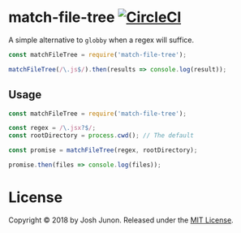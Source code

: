 # match-file-tree [![CircleCI](https://circleci.com/gh/Qix-/match-file-tree.svg?style=svg)](https://circleci.com/gh/Qix-/match-file-tree)

A simple alternative to `globby` when a regex will suffice.

```javascript
const matchFileTree = require('match-file-tree');

matchFileTree(/\.js$/).then(results => console.log(result));
```

## Usage

```javascript
const matchFileTree = require('match-file-tree');

const regex = /\.jsx?$/;
const rootDirectory = process.cwd(); // The default

const promise = matchFileTree(regex, rootDirectory);

promise.then(files => console.log(files));
```

# License

Copyright &copy; 2018 by Josh Junon. Released under the [MIT License](LICENSE).
